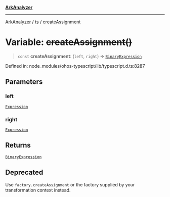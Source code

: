 [**ArkAnalyzer**](../../../../README.md)

***

[ArkAnalyzer](../../../../globals.md) / [ts](../README.md) / createAssignment

# Variable: ~~createAssignment()~~

> `const` **createAssignment**: (`left`, `right`) => [`BinaryExpression`](../interfaces/BinaryExpression.md)

Defined in: node\_modules/ohos-typescript/lib/typescript.d.ts:8287

## Parameters

### left

[`Expression`](../interfaces/Expression.md)

### right

[`Expression`](../interfaces/Expression.md)

## Returns

[`BinaryExpression`](../interfaces/BinaryExpression.md)

## Deprecated

Use `factory.createAssignment` or the factory supplied by your transformation context instead.
